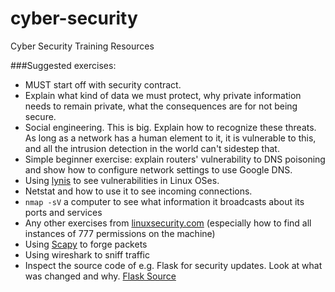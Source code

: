 # cyber-security
Cyber Security Training Resources

###Suggested exercises:
- MUST start off with security contract. 
- Explain what kind of data we must protect, why private information needs to remain private, what the consequences are for not being secure.
- Social engineering. This is big. Explain how to recognize these threats. As long as a network has a human element to it, it is vulnerable to this, and all the intrusion detection in the world can't sidestep that.
- Simple beginner exercise: explain routers' vulnerability to DNS poisoning and show how to configure network settings to use Google DNS.
- Using [lynis](https://cisofy.com/download/lynis/) to see vulnerabilities in Linux OSes.
- Netstat and how to use it to see incoming connections.
- `nmap -sV` a computer to see what information it broadcasts about its ports and services
- Any other exercises from [linuxsecurity.com](http://www.linuxsecurity.com/content/view/159045/171/) (especially how to find all instances of 777 permissions on the machine)
- Using [Scapy](http://www.secdev.org/projects/scapy/) to forge packets
- Using wireshark to sniff traffic
- Inspect the source code of e.g. Flask for security updates. Look at what was changed and why. [Flask Source](https://github.com/pallets/flask)
